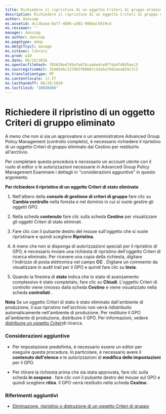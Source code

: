 ```yaml
---
title: Richiedere il ripristino di un oggetto Criteri di gruppo eliminato
description: Richiedere il ripristino di un oggetto Criteri di gruppo eliminato
author: dansimp
ms.assetid: dcc3baea-8af7-4886-a301-98b6ac5819cd
ms.reviewer: ''
manager: dansimp
ms.author: dansimp
ms.pagetype: mdop
ms.mktglfcycl: manage
ms.sitesec: library
ms.prod: w10
ms.date: 06/16/2016
ms.openlocfilehash: f85620ed7d9afe676caabe4ce0f7da4fd8d5ae13
ms.sourcegitcommit: 354664bc527d93f80687cd2eba70d1eea024c7c3
ms.translationtype: MT
ms.contentlocale: it-IT
ms.lasthandoff: 06/26/2020
ms.locfileid: "10820366"
---
```

# Richiedere il ripristino di un oggetto Criteri di gruppo eliminato


A meno che non si sia un approvatore o un amministratore Advanced Group Policy Management (controllo completo), è necessario richiedere il ripristino di un oggetto Criteri di gruppo eliminato dal Cestino per restituirlo all'archivio.

Per completare questa procedura è necessario un account utente con il ruolo di editor o le autorizzazioni necessarie in Advanced Group Policy Management Esaminare i dettagli in "considerazioni aggiuntive" in questo argomento.

**Per richiedere il ripristino di un oggetto Criteri di stato eliminato**

1.  Nell'albero della **console di gestione di criteri di gruppo** fare clic su **Cambia controllo** nella foresta e nel dominio in cui si vuole gestire gli oggetti GPO.

2.  Nella scheda **contenuto** fare clic sulla scheda **Cestino** per visualizzare gli oggetti Criteri di stato eliminati.

3.  Fare clic con il pulsante destro del mouse sull'oggetto che si vuole ripristinare e quindi scegliere **Ripristina**.

4.  A meno che non si disponga di autorizzazioni speciali per il ripristino di GPO, è necessario inviare una richiesta di ripristino dell'oggetto Criteri di ricerca eliminato. Per ricevere una copia della richiesta, digitare l'indirizzo di posta elettronica nel campo **CC** . Digitare un commento da visualizzare in audit trail per il GPO e quindi fare clic su **Invia**.

5.  Quando la finestra di **stato** indica che lo stato di avanzamento complessivo è stato completato, fare clic su **Chiudi**. L'oggetto Criteri di controllo viene rimosso dalla scheda **Cestino** e viene visualizzato nella scheda **controllati** .

**Nota**  Se un oggetto Criteri di stato è stato eliminato dall'ambiente di produzione, il suo ripristino nell'archivio non verrà ridistribuito automaticamente nell'ambiente di produzione. Per restituire il GPO all'ambiente di produzione, distribuire il GPO. Per informazioni, vedere [distribuire un oggetto Criteri](deploy-a-gpo-agpm30ops.md)di ricerca.

 

### Considerazioni aggiuntive

-   Per impostazione predefinita, è necessario essere un editor per eseguire questa procedura. In particolare, è necessario avere il **contenuto dell'elenco** e le autorizzazioni di **modifica delle impostazioni** per il GPO.

-   Per ritirare la richiesta prima che sia stata approvata, fare clic sulla scheda **in sospeso** . fare clic con il pulsante destro del mouse sul GPO e quindi scegliere **ritira**. Il GPO verrà restituito nella scheda **Cestino** .

### Riferimenti aggiuntivi

-   [Eliminazione, ripristino o distruzione di un oggetto Criteri di gruppo](deleting-restoring-or-destroying-a-gpo-agpm30ops.md)

 

 





